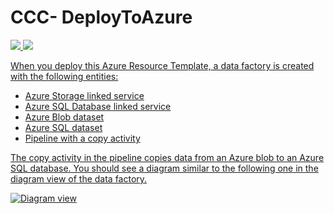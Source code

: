 
# CCC- DeployToAzure


<a href="https://azuredeploy.net/" target="_blank">
    <img src="http://azuredeploy.net/deploybutton.png"/>
</a>

<a href="https://portal.azure.com/#create/Microsoft.Template/uri/https://raw.githubusercontent.com/IntePort/CCC-Deploy-Arm/master/azuredeploy.json" target="_blank">
    <img src="http://azuredeploy.net/deploybutton.png"/>
    
    
When you deploy this Azure Resource Template, a data factory is created with the following entities: 

- Azure Storage linked service
- Azure SQL Database linked service
- Azure Blob dataset
- Azure SQL dataset
- Pipeline with a copy activity 

The copy activity in the pipeline copies data from an Azure blob to an Azure SQL database. You should see a diagram similar to the following one in the diagram view of the data factory.  

![Diagram view](images/adfDiagram.PNG)

